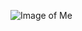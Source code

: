 ![Image of Me](https://avatars.githubusercontent.com/u/29641152?s=400&u=77c2b7c5f87c1fabc51b98c16203a6e2d4754d11&v=4)
